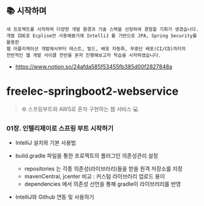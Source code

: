 ## 📚 시작하며
```
새 프로젝트를 시작하며 다양한 개발 환경과 기술 스택을 선정하여 경험할 기회가 생겼습니다.
개발 IDE로 Ecplise만 사용해봤기에 IntelliJ 를 기반으로 JPA, Spring Security를 활용한 
웹 어플리케이션 개발에서부터 테스트, 빌드, 배포 자동화, 무중단 배포(CI/CD)까지의 
전반적인 웹 개발 사이클 전반을 혼자 진행해보고자 학습을 시작하였습니다.
```
- https://www.notion.so/24afda585f53455fb385d00f2827848a


# freelec-springboot2-webservice

> ⚙ 스프링부트와 AWS로 혼자 구현하는 웹 서비스 💻

### 01장. 인텔리제이로 스프링 부트 시작하기

- IntelliJ 설치와 기본 사용법

- build.gradle 파일을 통한 프로젝트의 플러그인 의존성관리 설정
  - repositories 는 각종 의존성(라이브러리)들을 받을 원격 저장소를 지정
  - mavenCentral, jcenter 비교 : 커스텀 라이브러리 업로드 용이
  - dependencies 에서 의존성 선언을 통해 gradle이 라이브러리를 반영

- IntelliJ와 Github 연동 및 사용하기
